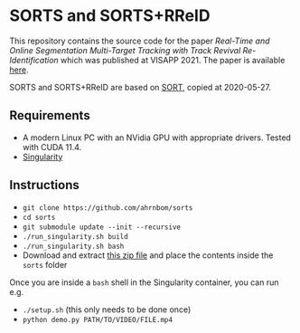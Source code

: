 # SORTS and SORTS+RReID

This repository contains the source code for the paper *Real-Time and Online Segmentation Multi-Target Tracking with Track Revival Re-Identification* which was published at VISAPP 2021. The paper is available [here](https://www.scitepress.org/Link.aspx?doi=10.5220/0010190907770784).

SORTS and SORTS+RReID are based on [SORT](https://github.com/abewley/sort), copied at 2020-05-27.

## Requirements
- A modern Linux PC with an NVidia GPU with appropriate drivers. Tested with CUDA 11.4. 
- [Singularity](https://sylabs.io/docs/)

## Instructions
- `git clone https://github.com/ahrnbom/sorts`
- `cd sorts`
- `git submodule update --init --recursive`
- `./run_singularity.sh build`
- `./run_singularity.sh bash`
- Download and extract [this zip file](https://lunduniversityo365-my.sharepoint.com/:u:/g/personal/ma7467ah_lu_se/EVwOThgpFZpCqW9SBRjP1CYB89TseqgvLL-tdc5SJJOeIA?e=tXv6I9) and place the contents inside the `sorts` folder

Once you are inside a `bash` shell in the Singularity container, you can run e.g. 
- `./setup.sh` (this only needs to be done once)
- `python demo.py PATH/TO/VIDEO/FILE.mp4`
